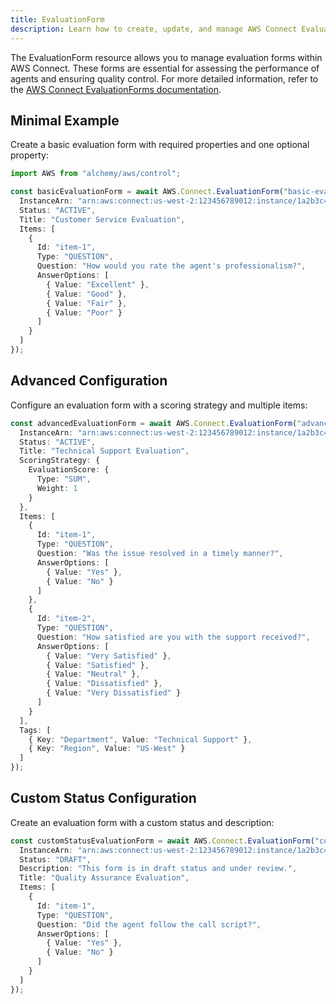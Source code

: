 ```yaml
---
title: EvaluationForm
description: Learn how to create, update, and manage AWS Connect EvaluationForms using Alchemy Cloud Control.
---
```



The EvaluationForm resource allows you to manage evaluation forms within AWS Connect. These forms are essential for assessing the performance of agents and ensuring quality control. For more detailed information, refer to the [AWS Connect EvaluationForms documentation](https://docs.aws.amazon.com/connect/latest/userguide/).

## Minimal Example

Create a basic evaluation form with required properties and one optional property:

```ts
import AWS from "alchemy/aws/control";

const basicEvaluationForm = await AWS.Connect.EvaluationForm("basic-evaluation-form", {
  InstanceArn: "arn:aws:connect:us-west-2:123456789012:instance/1a2b3c4d-5678-90ab-cdef-EXAMPLE11111",
  Status: "ACTIVE",
  Title: "Customer Service Evaluation",
  Items: [
    {
      Id: "item-1",
      Type: "QUESTION",
      Question: "How would you rate the agent's professionalism?",
      AnswerOptions: [
        { Value: "Excellent" },
        { Value: "Good" },
        { Value: "Fair" },
        { Value: "Poor" }
      ]
    }
  ]
});
```

## Advanced Configuration

Configure an evaluation form with a scoring strategy and multiple items:

```ts
const advancedEvaluationForm = await AWS.Connect.EvaluationForm("advanced-evaluation-form", {
  InstanceArn: "arn:aws:connect:us-west-2:123456789012:instance/1a2b3c4d-5678-90ab-cdef-EXAMPLE11111",
  Status: "ACTIVE",
  Title: "Technical Support Evaluation",
  ScoringStrategy: {
    EvaluationScore: {
      Type: "SUM",
      Weight: 1
    }
  },
  Items: [
    {
      Id: "item-1",
      Type: "QUESTION",
      Question: "Was the issue resolved in a timely manner?",
      AnswerOptions: [
        { Value: "Yes" },
        { Value: "No" }
      ]
    },
    {
      Id: "item-2",
      Type: "QUESTION",
      Question: "How satisfied are you with the support received?",
      AnswerOptions: [
        { Value: "Very Satisfied" },
        { Value: "Satisfied" },
        { Value: "Neutral" },
        { Value: "Dissatisfied" },
        { Value: "Very Dissatisfied" }
      ]
    }
  ],
  Tags: [
    { Key: "Department", Value: "Technical Support" },
    { Key: "Region", Value: "US-West" }
  ]
});
```

## Custom Status Configuration

Create an evaluation form with a custom status and description:

```ts
const customStatusEvaluationForm = await AWS.Connect.EvaluationForm("custom-status-evaluation-form", {
  InstanceArn: "arn:aws:connect:us-west-2:123456789012:instance/1a2b3c4d-5678-90ab-cdef-EXAMPLE11111",
  Status: "DRAFT",
  Description: "This form is in draft status and under review.",
  Title: "Quality Assurance Evaluation",
  Items: [
    {
      Id: "item-1",
      Type: "QUESTION",
      Question: "Did the agent follow the call script?",
      AnswerOptions: [
        { Value: "Yes" },
        { Value: "No" }
      ]
    }
  ]
});
```
